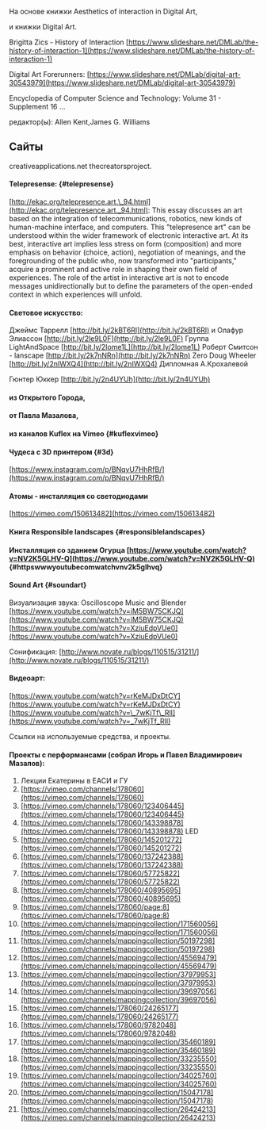 На основе книжки Aesthetics of interaction in Digital Art,

и книжки Digital Art.

Brigitta Zics - History of Interaction [https://www.slideshare.net/DMLab/the-history-of-interaction-1](https://www.slideshare.net/DMLab/the-history-of-interaction-1)

Digital Art   Forerunners: [https://www.slideshare.net/DMLab/digital-art-30543979](https://www.slideshare.net/DMLab/digital-art-30543979)



Encyclopedia of Computer Science and Technology: Volume 31 - Supplement 16 ...

редактор\(ы\): Allen Kent,James G. Williams



## Сайты

creativeapplications.net thecreatorsproject.

#### Telepresense: {#telepresense}

[http://ekac.org/telepresence.art.\_94.html](http://ekac.org/telepresence.art._94.html): This essay discusses an art based on the integration of telecommunications, robotics, new kinds of human-machine interface, and computers. This "telepresence art" can be understood within the wider framework of electronic interactive art. At its best, interactive art implies less stress on form \(composition\) and more emphasis on behavior \(choice, action\), negotiation of meanings, and the foregrounding of the public who, now transformed into "participants," acquire a prominent and active role in shaping their own field of experiences. The role of the artist in interactive art is not to encode messages unidirectionally but to define the parameters of the open-ended context in which experiences will unfold.

#### Световое искусство:

Джеймс Таррелл [http://bit.ly/2kBT6Rl](http://bit.ly/2kBT6Rl) и Олафур Элиассон [http://bit.ly/2le9L0F](http://bit.ly/2le9L0F) Группа LightAndSpace [http://bit.ly/2lome1L](http://bit.ly/2lome1L) Роберт Смитсон - lanscape [http://bit.ly/2k7nNRn](http://bit.ly/2k7nNRn) Zero Doug Wheeler [http://bit.ly/2nIWXQ4](http://bit.ly/2nIWXQ4) Дипломная А.Крохалевой

Гюнтер Юккер [http://bit.ly/2n4UYUh](http://bit.ly/2n4UYUh)

#### из Открытого Города,

#### от Павла Мазалова,

#### из каналов Kuflex на Vimeo {#kuflexvimeo}

#### Чудеса с 3D принтером {#3d}

[https://www.instagram.com/p/BNqvU7HhRfB/](https://www.instagram.com/p/BNqvU7HhRfB/)

#### Атомы - инсталляция со светодиодами

[https://vimeo.com/150613482](https://vimeo.com/150613482)

#### Книга Responsible landscapes {#responsiblelandscapes}

#### Инсталляция со зданием Огурца [https://www.youtube.com/watch?v=NV2K5GLHV-Q](https://www.youtube.com/watch?v=NV2K5GLHV-Q) {#httpswwwyoutubecomwatchvnv2k5glhvq}

#### Sound Art {#soundart}

Визуализация звука: Oscilloscope Music and Blender [https://www.youtube.com/watch?v=iM5BW75CKJQ](https://www.youtube.com/watch?v=iM5BW75CKJQ) [https://www.youtube.com/watch?v=XziuEdpVUe0](https://www.youtube.com/watch?v=XziuEdpVUe0)

Сонификация: [http://www.novate.ru/blogs/110515/31211/](http://www.novate.ru/blogs/110515/31211/)

#### Видеоарт:

[https://www.youtube.com/watch?v=rKeMJDxDtCY](https://www.youtube.com/watch?v=rKeMJDxDtCY) [https://www.youtube.com/watch?v=\_7wKjTf\_RlI](https://www.youtube.com/watch?v=_7wKjTf_RlI)

Ссылки на используемые средства, и проекты.

#### Проекты с перформансами \(собрал Игорь и Павел Владимирович Мазалов\):

1. Лекции Екатерины в ЕАСИ и ГУ
2. [https://vimeo.com/channels/178060](https://vimeo.com/channels/178060)
3. [https://vimeo.com/channels/178060/123406445](https://vimeo.com/channels/178060/123406445)
4. [https://vimeo.com/channels/178060/143398878](https://vimeo.com/channels/178060/143398878) LED
5. [https://vimeo.com/channels/178060/145201272](https://vimeo.com/channels/178060/145201272)
6. [https://vimeo.com/channels/178060/137242388](https://vimeo.com/channels/178060/137242388)
7. [https://vimeo.com/channels/178060/57725822](https://vimeo.com/channels/178060/57725822)
8. [https://vimeo.com/channels/178060/40895695](https://vimeo.com/channels/178060/40895695)
9. [https://vimeo.com/channels/178060/page:8](https://vimeo.com/channels/178060/page:8)
10. [https://vimeo.com/channels/mappingcollection/171560056](https://vimeo.com/channels/mappingcollection/171560056)
11. [https://vimeo.com/channels/mappingcollection/50197298](https://vimeo.com/channels/mappingcollection/50197298)
12. [https://vimeo.com/channels/mappingcollection/45569479](https://vimeo.com/channels/mappingcollection/45569479)
13. [https://vimeo.com/channels/mappingcollection/37979953](https://vimeo.com/channels/mappingcollection/37979953)
14. [https://vimeo.com/channels/mappingcollection/39697056](https://vimeo.com/channels/mappingcollection/39697056)
15. [https://vimeo.com/channels/178060/24265177](https://vimeo.com/channels/178060/24265177)
16. [https://vimeo.com/channels/178060/9782048](https://vimeo.com/channels/178060/9782048)
17. [https://vimeo.com/channels/mappingcollection/35460189](https://vimeo.com/channels/mappingcollection/35460189)
18. [https://vimeo.com/channels/mappingcollection/33235550](https://vimeo.com/channels/mappingcollection/33235550)
19. [https://vimeo.com/channels/mappingcollection/34025760](https://vimeo.com/channels/mappingcollection/34025760)
20. [https://vimeo.com/channels/mappingcollection/15047178](https://vimeo.com/channels/mappingcollection/15047178)
21. [https://vimeo.com/channels/mappingcollection/26424213](https://vimeo.com/channels/mappingcollection/26424213)



